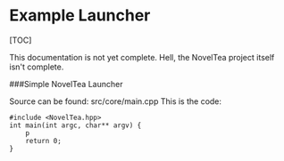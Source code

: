 # Example Launcher

[TOC]

This documentation is not yet complete. Hell, the NovelTea project itself isn't complete.

###Simple NovelTea Launcher

Source can be found: src/core/main.cpp
This is the code:

```{.cpp}
#include <NovelTea.hpp>
int main(int argc, char** argv) {
	p
	return 0;
}
```
